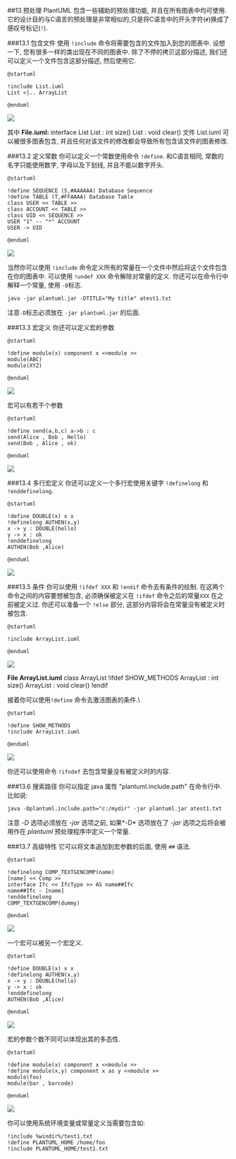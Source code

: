 ##13.预处理
PlantUML 包含一些辅助的预处理功能, 并且在所有图表中均可使用.它的设计目的与C语言的预处理是非常相似的,只是将C语言中的开头字符(`#`)换成了感叹号标记(`!`).

###13.1 包含文件
使用 `!include` 命令将需要包含的文件加入到您的图表中.
设想一下, 您有很多一样的类出现在不同的图表中. 除了不停的拷贝这部分描述, 我们还可以定义一个文件包含这部分描述, 然后使用它.

	@startuml

	!include List.iuml
	List <|.. ArrayList

	@enduml

![](image/13.1_01.png)

其中 **File.iuml:** interface List List : int size() List : void clear()
文件 List.iuml 可以被很多图表包含, 并且任何对该文件的修改都会导致所有包含该文件的图表修改.

###13.2 定义常数
你可以定义一个常数使用命令 `!define`. 和C语言相同, 常数的名字只能使用数字, 字母以及下划线, 并且不能以数字开头.

    @startuml

    !define SEQUENCE (S,#AAAAAA) Database Sequence
    !define TABLE (T,#FFAAAA) Database Table
    class USER << TABLE >>
    class ACCOUNT << TABLE >>
    class UID << SEQUENCE >>
    USER "1" -- "*" ACCOUNT
    USER -> UID

    @enduml

![](image/13.2_01.png)

当然你可以使用 `!include` 命令定义所有的常量在一个文件中然后将这个文件包含在你的图表中.
可以使用 `!undef XXX` 命令解除对常量的定义.
你还可以在命令行中解释一个常量, 使用 `-D`标志.

	java -jar plantuml.jar -DTITLE="My title" atest1.txt

注意`-D`标志必须放在 `-jar plantuml.jar` 的后面.

###13.3 宏定义
你还可以定义宏的参数

    @startuml

    !define module(x) component x <<module >>
    module(ABC)
    module(XYZ)

    @enduml

![](image/13.3_01.png)

宏可以有若干个参数

    @startuml

    !define send(a,b,c) a->b : c
    send(Alice , Bob , Hello)
    send(Bob , Alice , ok)

    @enduml

![](image/13.3_02.png)

###13.4 多行宏定义
你还可以定义一个多行宏使用关键字 `!definelong` 和 `!enddefinelong`.

    @startuml

    !define DOUBLE(x) x x
    !definelong AUTHEN(x,y)
    x -> y : DOUBLE(hello)
    y -> x : ok
    !enddefinelong
    AUTHEN(Bob ,Alice)

    @enduml

![](image/13.4_01.png)

###13.5 条件
你可以使用 `!ifdef XXX` 和 `!endif` 命令去有条件的绘制.
在这两个命令之间的内容要想被包含, 必须确保被定义在 `!ifdef` 命令之后的常量`XXX` 在之前被定义过.
你还可以准备一个 `!else` 部分, 这部分内容将会在常量没有被定义时被包含.

    @startuml

    !include ArrayList.iuml

    @enduml

![](image/13.5_01.png)

**File ArrayList.iuml**
    class ArrayList
    !ifdef SHOW_METHODS
    ArrayList : int size()
    ArrayList : void clear()
    !endif

接着你可以使用`!define` 命令去激活图表的条件.\

    @startuml

    !define SHOW_METHODS
    !include ArrayList.iuml

    @enduml

![](image/13.5_02.png)

你还可以使用命令 `!ifndef` 去包含常量没有被定义时的内容.

###13.6 搜索路径
你可以指定 java 属性 "plantuml.include.path" 在命令行中.
比如说:

	java -Dplantuml.include.path="c:/mydir" -jar plantuml.jar atest1.txt

注意 *-D* 选项必须放在 *-jar* 选项之前, 如果*-D* 选项放在了 *-jar* 选项之后将会被用作在 *plantuml* 预处理程序中定义一个常量.

###13.7 高级特性
它可以将文本追加到宏参数的后面, 使用 `##` 语法.

    @startuml

    !definelong COMP_TEXTGENCOMP(name)
    [name] << Comp >>
    interface Ifc << IfcType >> AS name##Ifc
    name##Ifc - [name]
    !enddefinelong
    COMP_TEXTGENCOMP(dummy)

    @enduml

![](image/13.7_01.png)

一个宏可以被另一个宏定义.

    @startuml

    !define DOUBLE(x) x x
    !definelong AUTHEN(x,y)
    x -> y : DOUBLE(hello)
    y -> x : ok
    !enddefinelong
    AUTHEN(Bob ,Alice)

    @enduml

![](image/13.7_02.png)

宏的参数个数不同可以体现出其的多态性.

    @startuml

    !define module(x) component x <<module >>
    !define module(x,y) component x as y <<module >>
    module(foo)
    module(bar , barcode)

    @enduml

![](image/13.7_03.png)

你可以使用系统环境变量或常量定义当需要包含如:

    !include %windir%/test1.txt
    !define PLANTUML_HOME /home/foo
    !include PLANTUML_HOME/test1.txt